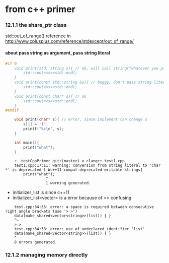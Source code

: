 # from c++ primer
### 12.1.1 the  share_ptr class
std::out_of_range() reference in http://www.cplusplus.com/reference/stdexcept/out_of_range/

#### about pass string as argument, pass string literal
```cpp
#if 0
    void print(std::string s){ // ok, will call string("whatever you put here")
        std::cout<<s<<std::endl;
    }
    void print(const std::string &s){ // buggy, don't pass string literal, pass string temporary
        std::cout<<s<<std::endl;
    }
    void print(const char* s){ // ok
        std::cout<<s<<std::endl;
    }
#endif

    void print(char* s){ // error, since implement can change s
        s[1] = '1';
        printf("%s\n", s);
    }

    int main(){
        print("what");
    }
```
```error
    ➜  testCppPrimer git:(master) ✗ clang++ test1.cpp
    test1.cpp:17:11: warning: conversion from string literal to 'char *' is deprecated [-Wc++11-compat-deprecated-writable-strings]
        print("what");
                  ^
                  1 warning generated.
```

- initializer_list is since c++11
- initializer_list<vector<string>> is a error because of >> confusing
```error
    test.cpp:34:35: error: a space is required between consecutive right angle brackets (use '> >')
    data(make_shared<vector<string>>(list)) { }
    ^~
    > >
    test.cpp:34:38: error: use of undeclared identifier 'list'
    data(make_shared<vector<string>>(list)) { }
    ^
    8 errors generated.
```

### 12.1.2 managing memory directly
